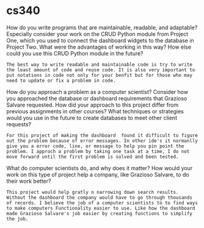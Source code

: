 # cs340


How do you write programs that are maintainable, readable, and adaptable? Especially consider your work on the CRUD Python module from Project One, which you used to connect the dashboard widgets to the database in Project Two. What were the advantages of working in this way? How else could you use this CRUD Python module in the future?


    The best way to write readable and maintainable code is try to write the least amount of code and reuse code. It is also very important to put notations in code not only for your benfit but for those who may need to update or fix a problem in code.





    
How do you approach a problem as a computer scientist? Consider how you approached the database or dashboard requirements that Grazioso Salvare requested. How did your approach to this project differ from previous assignments in other courses? What techniques or strategies would you use in the future to create databases to meet other client requests?

    
    
    For this project of making the dashboard  found it difficult to figure out the problem because of error messages. In other ide's it normanlly give you a error code, line, or message to help you pin point the problem. I approch a problem by taking one task at a time, I do not move forward until the first problem is solved and been tested. 





What do computer scientists do, and why does it matter? How would your work on this type of project help a company, like Grazioso Salvare, to do their work better?
    
    
    
    
    This project would help gratly n narrowing down search results. Without the dashboard the company would have to go through thousands of records. I believe the job of a computer scientists to to find ways to make computers Functionality easier to use. Like how the dashboard made Grazioso Salvare's job easier by creating functions to simplify the job.
